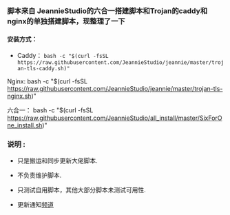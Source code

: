 
### 脚本来自 JeannieStudio的六合一搭建脚本和Trojan的caddy和nginx的单独搭建脚本，现整理了一下

#### 安装方式：

 * Caddy：   `bash -c "$(curl -fsSL https://raw.githubusercontent.com/JeannieStudio/jeannie/master/trojan-tls-caddy.sh)"`

Nginx:    bash -c "$(curl -fsSL https://raw.githubusercontent.com/JeannieStudio/jeannie/master/trojan-tls-nginx.sh)"

六合一：   bash -c "$(curl -fsSL https://raw.githubusercontent.com/JeannieStudio/all_install/master/SixForOne_install.sh)"


### 说明 :

* 只是搬运和同步更新大佬脚本.

* 不负责维护脚本.

* 只测试自用脚本，其他大部分脚本未测试可用性.

* 更新通知[频道](https://t.me/nzw9314News)
